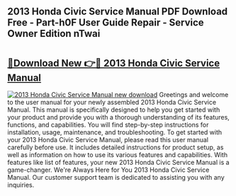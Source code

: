 ## 2013 Honda Civic Service Manual PDF Download Free - Part-h0F User Guide Repair - Service Owner Edition nTwai

# <h2><a href="http://bc42827.oget.top/?id=2013+Honda+Civic+Service+Manual">🔗Download New 👉🔴 2013 Honda Civic Service Manual</a></h2>

[![2013 Honda Civic Service Manual new download](https://i.imgur.com/5g1atiW.png)](http://bc42827.oget.top/?id=2013+Honda+Civic+Service+Manual)
Greetings and welcome to the user manual for your newly assembled 2013 Honda Civic Service Manual. This manual is specifically designed to help you get started with your product and provide you with a thorough understanding of its features, functions, and capabilities. You will find step-by-step instructions for installation, usage, maintenance, and troubleshooting. To get started with your 2013 Honda Civic Service Manual, please read this user manual carefully before use. It includes detailed instructions for product setup, as well as information on how to use its various features and capabilities. With features like list of features, your new 2013 Honda Civic Service Manual is a game-changer. We're Always Here for You 2013 Honda Civic Service Manual. Our customer support team is dedicated to assisting you with any inquiries.
